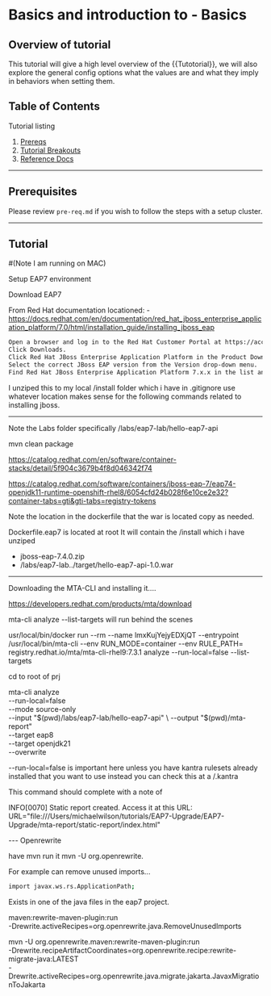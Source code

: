 # Basics and introduction to - Basics

## Overview of tutorial

This tutorial will give a high level overview of the {{Tutotorial}}, we will also explore the general config options what the values are and what they imply in behaviors when setting them.

## Table of Contents

Tutorial listing

1. [Prereqs](#prerequisites)
2. [Tutorial Breakouts](#tutorials)
3. [Reference Docs](#reference-docs)

---

## Prerequisites

Please review `pre-req.md` if you wish to follow the steps with a setup cluster.

---

## Tutorial

#(Note I am running on MAC)

Setup EAP7 environment

Download EAP7

From Red Hat documentation locationed: - https://docs.redhat.com/en/documentation/red_hat_jboss_enterprise_application_platform/7.0/html/installation_guide/installing_jboss_eap

```bash
Open a browser and log in to the Red Hat Customer Portal at https://access.redhat.com.
Click Downloads.
Click Red Hat JBoss Enterprise Application Platform in the Product Downloads list.
Select the correct JBoss EAP version from the Version drop-down menu.
Find Red Hat JBoss Enterprise Application Platform 7.x.x in the list and click the Download link.
```

I unziped this to my local /install folder which i have in .gitignore use whatever location makes sense for the following commands related to installing jboss.


---

Note the Labs folder specifically /labs/eap7-lab/hello-eap7-api

mvn clean package

https://catalog.redhat.com/en/software/container-stacks/detail/5f904c3679b4f8d046342f74

https://catalog.redhat.com/software/containers/jboss-eap-7/eap74-openjdk11-runtime-openshift-rhel8/6054cfd24b028f6e10ce2e32?container-tabs=gti&gti-tabs=registry-tokens

Note the location in the dockerfile that the war is located copy as needed.

Dockerfile.eap7 is located at root
It will contain the /install which i have unziped 
- jboss-eap-7.4.0.zip
- /labs/eap7-lab../target/hello-eap7-api-1.0.war

---

Downloading the MTA-CLI and installing it....

https://developers.redhat.com/products/mta/download

mta-cli analyze --list-targets will run behind the scenes

usr/local/bin/docker run --rm --name lmxKujYejyEDXjQT --entrypoint /usr/local/bin/mta-cli --env RUN_MODE=container --env RULE_PATH= registry.redhat.io/mta/mta-cli-rhel9:7.3.1 analyze --run-local=false --list-targets

cd to root of prj

mta-cli analyze \
  --run-local=false \
  --mode source-only \
  --input  "$(pwd)/labs/eap7-lab/hello-eap7-api" \
  --output "$(pwd)/mta-report" \
  --target eap8 \
  --target openjdk21 \
  --overwrite

--run-local=false is important here unless you have kantra rulesets already installed that you want to use instead you can check this at a /.kantra

This command should complete with a note of 

INFO[0070] Static report created. Access it at this URL:  URL="file:///Users/michaelwilson/tutorials/EAP7-Upgrade/EAP7-Upgrade/mta-report/static-report/index.html"

--- Openrewrite

have mvn run it
mvn -U org.openrewrite.

For example can remove unused imports...

```bash
import javax.ws.rs.ApplicationPath;
```

Exists in one of the java files in the eap7 project.

maven:rewrite-maven-plugin:run \
  -Drewrite.activeRecipes=org.openrewrite.java.RemoveUnusedImports

  mvn -U org.openrewrite.maven:rewrite-maven-plugin:run \
  -Drewrite.recipeArtifactCoordinates=org.openrewrite.recipe:rewrite-migrate-java:LATEST \
  -Drewrite.activeRecipes=org.openrewrite.java.migrate.jakarta.JavaxMigrationToJakarta